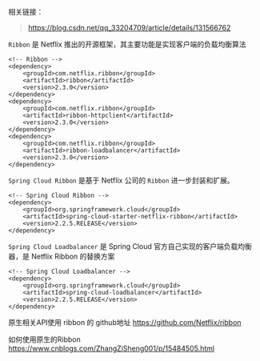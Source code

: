 相关链接：

> https://blog.csdn.net/qq_33204709/article/details/131566762



`Ribbon` 是 Netflix 推出的开源框架，其主要功能是实现客户端的负载均衡算法

```
<!-- Ribbon -->
<dependency>
    <groupId>com.netflix.ribbon</groupId>
    <artifactId>ribbon</artifactId>
    <version>2.3.0</version>
</dependency>
<dependency>
    <groupId>com.netflix.ribbon</groupId>
    <artifactId>ribbon-httpclient</artifactId>
    <version>2.3.0</version>
</dependency>
<dependency>
    <groupId>com.netflix.ribbon</groupId>
    <artifactId>ribbon-loadbalancer</artifactId>
    <version>2.3.0</version>
</dependency>
```



`Spring Cloud Ribbon` 是基于 Netflix 公司的 `Ribbon` 进一步封装和扩展。

```
<!-- Spring Cloud Ribbon -->
<dependency>
    <groupId>org.springframework.cloud</groupId>
    <artifactId>spring-cloud-starter-netflix-ribbon</artifactId>
    <version>2.2.5.RELEASE</version>
</dependency>
```



`Spring Cloud Loadbalancer` 是 Spring Cloud 官方自己实现的客户端负载均衡器，是 Netflix Ribbon 的替换方案

```
<!-- Spring Cloud Loadbalancer -->
<dependency>
    <groupId>org.springframework.cloud</groupId>
    <artifactId>spring-cloud-loadbalancer</artifactId>
    <version>2.2.5.RELEASE</version>
</dependency>
```

原生相关API使用
ribbon 的 github地址
https://github.com/Netflix/ribbon



如何使用原生的Ribbon
https://www.cnblogs.com/ZhangZiSheng001/p/15484505.html
